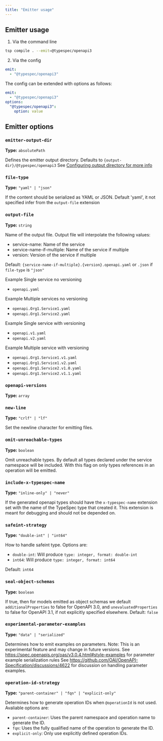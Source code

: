 ```yaml
---
title: "Emitter usage"
---
```


## Emitter usage

1. Via the command line

```bash
tsp compile . --emit=@typespec/openapi3
```

2. Via the config

```yaml
emit:
  - "@typespec/openapi3"
```

The config can be extended with options as follows:

```yaml
emit:
  - "@typespec/openapi3"
options:
  "@typespec/openapi3":
    option: value
```

## Emitter options

### `emitter-output-dir`

**Type:** `absolutePath`

Defines the emitter output directory. Defaults to `{output-dir}/@typespec/openapi3`
See [Configuring output directory for more info](https://typespec.io/docs/handbook/configuration/configuration/#configuring-output-directory)

### `file-type`

**Type:** `"yaml" | "json"`

If the content should be serialized as YAML or JSON. Default 'yaml', it not specified infer from the `output-file` extension

### `output-file`

**Type:** `string`

Name of the output file.
Output file will interpolate the following values:

- service-name: Name of the service
- service-name-if-multiple: Name of the service if multiple
- version: Version of the service if multiple

Default: `{service-name-if-multiple}.{version}.openapi.yaml` or `.json` if `file-type` is `"json"`

Example Single service no versioning

- `openapi.yaml`

Example Multiple services no versioning

- `openapi.Org1.Service1.yaml`
- `openapi.Org1.Service2.yaml`

Example Single service with versioning

- `openapi.v1.yaml`
- `openapi.v2.yaml`

Example Multiple service with versioning

- `openapi.Org1.Service1.v1.yaml`
- `openapi.Org1.Service1.v2.yaml`
- `openapi.Org1.Service2.v1.0.yaml`
- `openapi.Org1.Service2.v1.1.yaml`

### `openapi-versions`

**Type:** `array`

### `new-line`

**Type:** `"crlf" | "lf"`

Set the newline character for emitting files.

### `omit-unreachable-types`

**Type:** `boolean`

Omit unreachable types.
By default all types declared under the service namespace will be included. With this flag on only types references in an operation will be emitted.

### `include-x-typespec-name`

**Type:** `"inline-only" | "never"`

If the generated openapi types should have the `x-typespec-name` extension set with the name of the TypeSpec type that created it.
This extension is meant for debugging and should not be depended on.

### `safeint-strategy`

**Type:** `"double-int" | "int64"`

How to handle safeint type. Options are:

- `double-int`: Will produce `type: integer, format: double-int`
- `int64`: Will produce `type: integer, format: int64`

Default: `int64`

### `seal-object-schemas`

**Type:** `boolean`

If true, then for models emitted as object schemas we default `additionalProperties` to false for
OpenAPI 3.0, and `unevaluatedProperties` to false for OpenAPI 3.1, if not explicitly specified elsewhere.
Default: `false`

### `experimental-parameter-examples`

**Type:** `"data" | "serialized"`

Determines how to emit examples on parameters.
Note: This is an experimental feature and may change in future versions.
See https://spec.openapis.org/oas/v3.0.4.html#style-examples for parameter example serialization rules
See https://github.com/OAI/OpenAPI-Specification/discussions/4622 for discussion on handling parameter examples.

### `operation-id-strategy`

**Type:** `"parent-container" | "fqn" | "explicit-only"`

Determines how to generate operation IDs when `@operationId` is not used.
Avaliable options are:

- `parent-container`: Uses the parent namespace and operation name to generate the ID.
- `fqn`: Uses the fully qualified name of the operation to generate the ID.
- `explicit-only`: Only use explicitly defined operation IDs.
